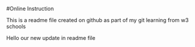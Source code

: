#Online Instruction

This is a readme file created on github as part of my git learning from w3 schools

Hello our new update in readme file

